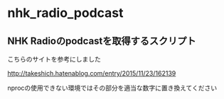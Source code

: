 # nhk_radio_podcast

## NHK Radioのpodcastを取得するスクリプト

こちらのサイトを参考にしました

http://takeshich.hatenablog.com/entry/2015/11/23/162139

nprocの使用できない環境ではその部分を適当な数字に置き換えてください
